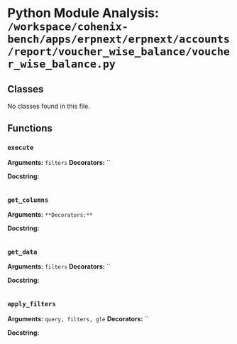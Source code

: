 # Python Module Analysis: `/workspace/cohenix-bench/apps/erpnext/erpnext/accounts/report/voucher_wise_balance/voucher_wise_balance.py`

## Classes

No classes found in this file.


## Functions

### `execute`
**Arguments:** `filters`
**Decorators:** ``

**Docstring:**
```

```
### `get_columns`
**Arguments:** ``
**Decorators:** ``

**Docstring:**
```

```
### `get_data`
**Arguments:** `filters`
**Decorators:** ``

**Docstring:**
```

```
### `apply_filters`
**Arguments:** `query, filters, gle`
**Decorators:** ``

**Docstring:**
```

```

